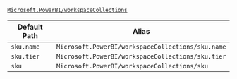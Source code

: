 [`Microsoft.PowerBI/workspaceCollections`](https://docs.microsoft.com/en-us/azure/templates/microsoft.powerbi/workspacecollections)

| Default Path | Alias |
|---|---|
| `sku.name` | `Microsoft.PowerBI/workspaceCollections/sku.name` |
| `sku.tier` | `Microsoft.PowerBI/workspaceCollections/sku.tier` |
| `sku` | `Microsoft.PowerBI/workspaceCollections/sku` |

